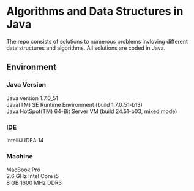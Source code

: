 # Algorithms and Data Structures in Java

The repo consists of solutions to numerous problems invloving different data structures and algorithms. All solutions are coded in Java.

## Environment

### Java Version
Java version 1.7.0_51  
Java(TM) SE Runtime Environment (build 1.7.0_51-b13)  
Java HotSpot(TM) 64-Bit Server VM (build 24.51-b03, mixed mode)  

### IDE
IntelliJ IDEA 14

### Machine
MacBook Pro  
2.6 GHz Intel Core i5   
8 GB 1600 MHz DDR3
